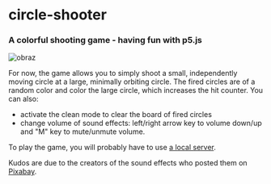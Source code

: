 # circle-shooter
### A colorful shooting game - having fun with p5.js</br>
![obraz](https://github.com/Bart-coding/circle-shooter/assets/74357483/38e1a081-785e-4916-859c-f299af497270)

For now, the game allows you to simply shoot a small, independently moving circle at a large, minimally orbiting circle. The fired circles are of a random color and color the large circle, which increases the hit counter.
You can also:
* activate the clean mode to clear the board of fired circles
* change volume of sound effects: left/right arrow key to volume down/up and "M" key to mute/unmute volume.

To play the game, you will probably have to use [a local server](https://github.com/processing/p5.js/wiki/Local-server).

Kudos are due to the creators of the sound effects who posted them on [Pixabay](https://pixabay.com).
